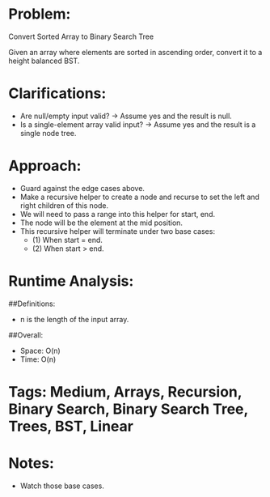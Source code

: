 # Problem:
  Convert Sorted Array to Binary Search Tree
  
  Given an array where elements are sorted in ascending order, convert it to a height balanced BST.
  
# Clarifications:
  - Are null/empty input valid? -> Assume yes and the result is null.
  - Is a single-element array valid input? -> Assume yes and the result is a single node tree.

# Approach:
  - Guard against the edge cases above.
  - Make a recursive helper to create a node and recurse to set the left and right children of this node.
  - We will need to pass a range into this helper for start, end.
  - The node will be the element at the mid position.
  - This recursive helper will terminate under two base cases:
    - (1) When start = end.
    - (2) When start > end.

# Runtime Analysis:
##Definitions:
  - n is the length of the input array.

##Overall:
  - Space: O(n)
  - Time: O(n)

# Tags: Medium, Arrays, Recursion, Binary Search, Binary Search Tree, Trees, BST, Linear

# Notes:
  - Watch those base cases.
